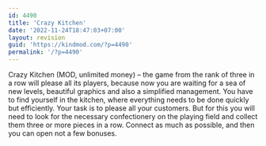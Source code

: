 ```yaml
---
id: 4490
title: 'Crazy Kitchen'
date: '2022-11-24T18:47:03+07:00'
layout: revision
guid: 'https://kindmod.com/?p=4490'
permalink: '/?p=4490'
---
```


Crazy Kitchen (MOD, unlimited money) – the game from the rank of three in a row will please all its players, because now you are waiting for a sea of new levels, beautiful graphics and also a simplified management. You have to find yourself in the kitchen, where everything needs to be done quickly but efficiently. Your task is to please all your customers. But for this you will need to look for the necessary confectionery on the playing field and collect them three or more pieces in a row. Connect as much as possible, and then you can open not a few bonuses.